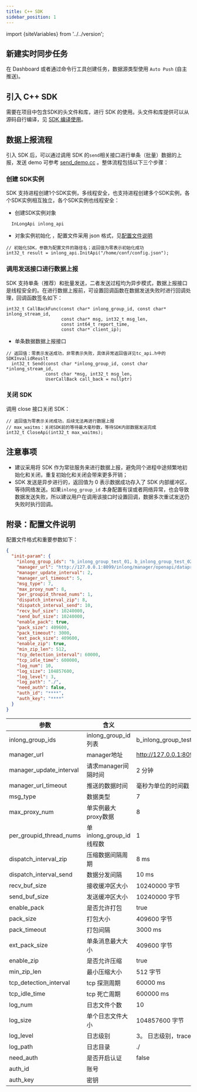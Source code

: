 ```yaml
---
title: C++ SDK
sidebar_position: 1
---
```


import {siteVariables} from '../../version';

## 新建实时同步任务

在 Dashboard 或者通过命令行工具创建任务，数据源类型使用 `Auto Push` (自主推送)。

## 引入 C++ SDK

需要在项目中包含SDK的头文件和库，进行 SDK
的使用。头文件和库提供可以从源码自行编译，见 [SDK 编译使用](https://github.com/apache/inlong/tree/master/inlong-sdk/dataproxy-sdk-twins/dataproxy-sdk-cpp)。

## 数据上报流程

引入 SDK 后，可以通过调用 SDK 的`send`相关接口进行单条（批量）数据的上报，发送 demo
可参考 [send_demo.cc](https://github.com/apache/inlong/blob/master/inlong-sdk/dataproxy-sdk-twins/dataproxy-sdk-cpp/release/demo/send_demo.cc)
。整体流程包括以下三个步骤：

### 创建 SDK实例

SDK 支持进程创建1个SDK实例，多线程安全，也支持进程创建多个SDK实例，各个SDK实例相互独立，各个SDK实例也线程安全：

- 创建SDK实例对象

```
  InLongApi inlong_api
```

- 对象实例初始化 ，配置文件采用 json 格式，见[配置文件说明](#附录：配置文件说明)

```
// 初始化SDK，参数为配置文件的路径名；返回值为零表示初始化成功
int32_t result = inlong_api.InitApi("/home/conf/config.json");
```

### 调用发送接口进行数据上报

SDK 支持单条（推荐）和批量发送，二者发送过程均为异步模式，数据上报接口是线程安全的。在进行数据上报前，可设置回调函数在数据发送失败时进行回调处理，回调函数签名如下：

```
int32_t CallBackFunc(const char* inlong_group_id, const char* inlong_stream_id,
                     const char* msg, int32_t msg_len, 
                     const int64_t report_time, 
                     const char* client_ip);
```

- 单条数据数据上报接口

```
// 返回值：零表示发送成功，非零表示失败，具体异常返回值详见tc_api.h中的SDKInvalidReuslt
  int32_t Send(const char *inlong_group_id, const char *inlong_stream_id,
               const char *msg, int32_t msg_len,
               UserCallBack call_back = nullptr)
```

### 关闭 SDK

调用 close 接口关闭 SDK：

```
// 返回值为零表示关闭成功，后续无法再进行数据上报
// max_waitms：关闭SDK前的等待最大毫秒数，等待SDK内部数据发送完成
int32_t CloseApi(int32_t max_waitms);
```

## 注意事项

- 建议采用将 SDK 作为常驻服务来进行数据上报，避免同个进程中途频繁地初始化和关闭，重复初始化和关闭会带来更多开销；
- SDK 发送是异步进行的，返回值为 0 表示数据成功存入了 SDK 内部缓冲区，等待网络发送。如果`inlong_group_id`
  本身配置有误或者网络异常，也会导致数据发送失败，所以建议用户在调用该接口时设置回调，数据多次重试发送仍失败时执行回调。

## 附录：配置文件说明

配置文件格式和重要参数如下：

```json
{
  "init-param": {
    "inlong_group_ids": "b_inlong_group_test_01, b_inlong_group_test_02",
    "manager_url": "http://127.0.0.1:8099/inlong/manager/openapi/dataproxy/getIpList",
    "manager_update_interval": 2,
    "manager_url_timeout": 5,
    "msg_type": 7,
    "max_proxy_num": 8,
    "per_groupid_thread_nums": 1,
    "dispatch_interval_zip": 8,
    "dispatch_interval_send": 10,
    "recv_buf_size": 10240000,
    "send_buf_size": 10240000,
    "enable_pack": true,
    "pack_size": 409600,
    "pack_timeout": 3000,
    "ext_pack_size": 409600,
    "enable_zip": true,
    "min_zip_len": 512,
    "tcp_detection_interval": 60000,
    "tcp_idle_time": 600000,
    "log_num": 10,
    "log_size": 104857600,
    "log_level": 3,
    "log_path": "./",
    "need_auth": false,
    "auth_id": "****",
    "auth_key": "****"
  }
}
```

| 参数       | 含义                  | 默认值                                                              |
|----------|---------------------|------------------------------------------------------------------|
| inlong_group_ids  | inlong_group_id列表   | b_inlong_group_test_01, b_inlong_group_test_02                   |
| manager_url | manager地址           | http://127.0.0.1:8099/inlong/manager/openapi/dataproxy/getIpList |
| manager_update_interval     | 请求manager间隔时间       | 2 分钟                                                             |
| manager_url_timeout       | 推送的数据时间             | 毫秒为单位的时间戳                                                        |
| msg_type      | 数据类型                | 7                                                                |
| max_proxy_num      | 单实例最大proxy数据        | 8                                                                |
| per_groupid_thread_nums      | 单inlong_group_id线程数 | 1                                                                |
| dispatch_interval_zip      | 压缩数据间隔周期            | 8 ms                                                             |
| dispatch_interval_send      | 数据分发间隔              | 10 ms                                                            |
| recv_buf_size      | 接收缓冲区大小             | 10240000 字节                                                      |
| send_buf_size      | 发送缓冲区大小             | 10240000 字节                                                      |
| enable_pack      | 是否允许打包              | true                                                             |
| pack_size      | 打包大小                | 409600 字节                                                        |
| pack_timeout      | 打包间隔                | 3000 ms                                                          |
| ext_pack_size      | 单条消息最大大小            | 409600 字节                                                        |
| enable_zip      | 是否允许压缩              | true                                                             |
| min_zip_len      | 最小压缩大小              | 512 字节                                                           |
| tcp_detection_interval      | tcp 探测周期            | 60000 ms                                                         |
| tcp_idle_time      | tcp 死亡周期            | 600000 ms                                                        |
| log_num      | 日志文件个数              | 10                                                               |
| log_size      | 单个日志文件大小            | 104857600 字节                                                     |
| log_level      | 日志级别                | 3。 日志级别，trace(4)>debug(3)>info(2)>warn(1)>error(0)               |
| log_path      | 日志目录                | ./                                                               |
| need_auth      | 是否开启认证              | false                                                            |
| auth_id      | 账号                  |                                                                  |
| auth_key      | 密钥                  |                                                                  |